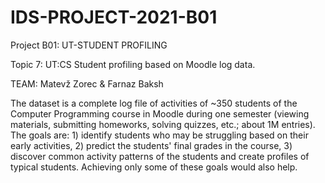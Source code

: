 # IDS-PROJECT-2021-B01
Project B01: UT-STUDENT PROFILING

Topic 7: UT:CS Student profiling based on Moodle log data. 


TEAM: Matevž Zorec & Farnaz Baksh


The dataset is a complete log file of activities of ~350 students of the Computer Programming course in Moodle during one semester (viewing materials, submitting homeworks, solving quizzes, etc.; about 1M entries). The goals are: 1) identify students who may be struggling based on their early activities, 2) predict the students' final grades in the course, 3) discover common activity patterns of the students and create profiles of typical students. Achieving only some of these goals would also help.


